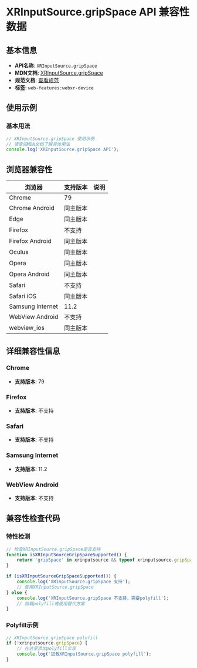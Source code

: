 # XRInputSource.gripSpace API 兼容性数据

## 基本信息

- **API名称**: `XRInputSource.gripSpace`
- **MDN文档**: [XRInputSource.gripSpace](https://developer.mozilla.org/docs/Web/API/XRInputSource/gripSpace)
- **规范文档**: [查看规范](https://immersive-web.github.io/webxr/#dom-xrinputsource-gripspace)
- **标签**: `web-features:webxr-device`

## 使用示例

### 基本用法

```javascript
// XRInputSource.gripSpace 使用示例
// 请查阅MDN文档了解具体用法
console.log('XRInputSource.gripSpace API');
```

## 浏览器兼容性

| 浏览器 | 支持版本 | 说明 |
|--------|----------|------|
| Chrome | 79 |  |
| Chrome Android | 同主版本 |  |
| Edge | 同主版本 |  |
| Firefox | 不支持 |  |
| Firefox Android | 同主版本 |  |
| Oculus | 同主版本 |  |
| Opera | 同主版本 |  |
| Opera Android | 同主版本 |  |
| Safari | 不支持 |  |
| Safari iOS | 同主版本 |  |
| Samsung Internet | 11.2 |  |
| WebView Android | 不支持 |  |
| webview_ios | 同主版本 |  |

## 详细兼容性信息

### Chrome

- **支持版本**: 79

### Firefox

- **支持版本**: 不支持

### Safari

- **支持版本**: 不支持

### Samsung Internet

- **支持版本**: 11.2

### WebView Android

- **支持版本**: 不支持

## 兼容性检查代码

### 特性检测

```javascript
// 检查XRInputSource.gripSpace是否支持
function isXRInputSourceGripSpaceSupported() {
    return 'gripSpace' in xrinputsource && typeof xrinputsource.gripSpace === 'function';
}

if (isXRInputSourceGripSpaceSupported()) {
    console.log('XRInputSource.gripSpace 支持');
    // 使用XRInputSource.gripSpace
} else {
    console.log('XRInputSource.gripSpace 不支持，需要polyfill');
    // 加载polyfill或使用替代方案
}
```

### Polyfill示例

```javascript
// XRInputSource.gripSpace polyfill
if (!xrinputsource.gripSpace) {
    // 在这里添加polyfill实现
    console.log('加载XRInputSource.gripSpace polyfill');
}
```

